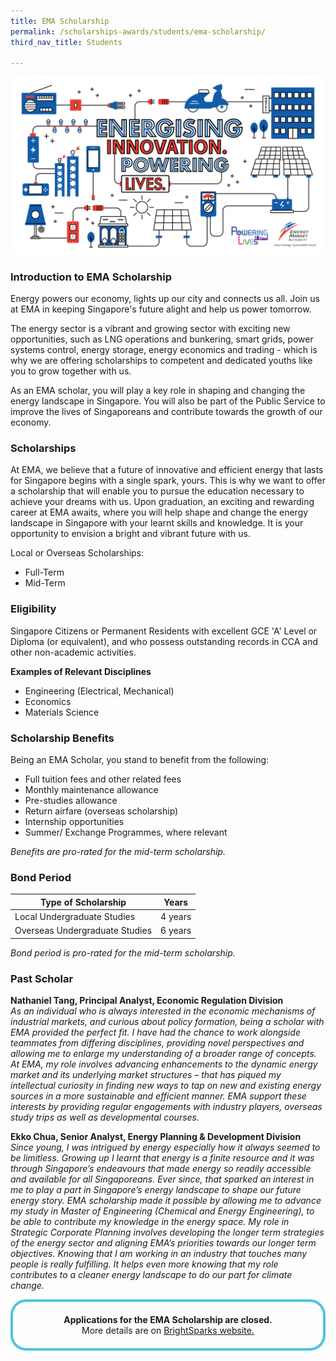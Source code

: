 ```yaml
---
title: EMA Scholarship
permalink: /scholarships-awards/students/ema-scholarship/
third_nav_title: Students

---
```

![EMA Scholarship](/images/scholarships/youth/ema_fb_banner_update.png)

### Introduction to EMA Scholarship

Energy powers our economy, lights up our city and connects us all. Join us at EMA in keeping Singapore's future alight and help us power tomorrow.

The energy sector is a vibrant and growing sector with exciting new opportunities, such as LNG operations and bunkering, smart grids, power systems control, energy storage, energy economics and trading - which is why we are offering scholarships to competent and dedicated youths like you to grow together with us.

As an EMA scholar, you will play a key role in shaping and changing the energy landscape in Singapore. You will also be part of the Public Service to improve the lives of Singaporeans and contribute towards the growth of our economy.

### Scholarships
At EMA, we believe that a future of innovative and efficient energy that lasts for Singapore begins with a single spark, yours. This is why we want to offer a scholarship that will enable you to pursue the education necessary to achieve your dreams with us. Upon graduation, an exciting and rewarding career at EMA awaits, where you will help shape and change the energy landscape in Singapore with your learnt skills and knowledge. It is your opportunity to envision a bright and vibrant future with us.

Local or Overseas Scholarships:
* Full-Term
* Mid-Term

### Eligibility
Singapore Citizens or Permanent Residents with excellent GCE 'A' Level or Diploma (or equivalent), and who possess outstanding records in CCA and other non-academic activities.

**Examples of Relevant Disciplines**
* Engineering (Electrical, Mechanical)
* Economics
* Materials Science

### Scholarship Benefits
Being an EMA Scholar, you stand to benefit from the following:
* Full tuition fees and other related fees
* Monthly maintenance allowance
* Pre-studies allowance
* Return airfare (overseas scholarship)
* Internship opportunities
* Summer/ Exchange Programmes, where relevant

_Benefits are pro-rated for the mid-term scholarship._

### Bond Period

|Type of Scholarship|Years|
--------------------|-----|
Local Undergraduate Studies|4 years|
Overseas Undergraduate Studies|6 years|

_Bond period is pro-rated for the mid-term scholarship._


### Past Scholar
**Nathaniel Tang, Principal Analyst, Economic Regulation Division** <br/>
_As an individual who is always interested in the economic mechanisms of industrial markets, and curious about policy formation, being a scholar with EMA provided the perfect fit. I have had the chance to work alongside teammates from differing disciplines, providing novel perspectives and allowing me to enlarge my understanding of a broader range of concepts. At EMA, my role involves advancing enhancements to the dynamic energy market and its underlying market structures – that has piqued my intellectual curiosity in finding new ways to tap on new and existing energy sources in a more sustainable and efficient manner. EMA support these interests by providing regular engagements with industry players, overseas study trips as well as developmental courses._

**Ekko Chua, Senior Analyst, Energy Planning & Development Division** <br/>
_Since young, I was intrigued by energy especially how it always seemed to be limitless. Growing up I learnt that energy is a finite resource and it was through Singapore’s endeavours that made energy so readily accessible and available for all Singaporeans. Ever since, that sparked an interest in me to play a part in Singapore’s energy landscape to shape our future energy story. EMA scholarship made it possible by allowing me to advance my study in Master of Engineering (Chemical and Energy Engineering), to be able to contribute my knowledge in the energy space. My role in Strategic Corporate Planning involves developing the longer term strategies of the energy sector and aligning EMA’s priorities towards our longer term objectives. Knowing that I am working in an industry that touches many people is really fulfilling. It helps even more knowing that my role contributes to a cleaner energy landscape to do our part for climate change._


<div style="margin:auto; border: 4px solid; border-radius: 25px; padding: 20px 20px; border-color:#4EC4DD ">
    <div style="text-align: center;">
        <strong>
            Applications for the EMA Scholarship are closed. 
        <br>
        </strong>
            More details are on <a href="https://brightsparks.com.sg/profile/ema/index.php" target="_blank">BrightSparks website.</a>
        <br>
    </div>
</div>  
